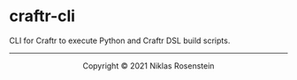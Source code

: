 # craftr-cli

CLI for Craftr to execute Python and Craftr DSL build scripts.

---

<p align="center">Copyright &copy; 2021 Niklas Rosenstein</p>
